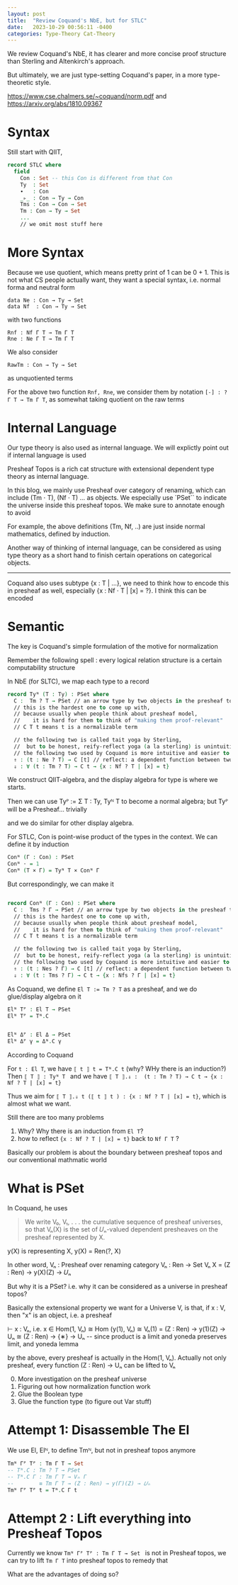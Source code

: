 ```yaml
---
layout: post
title:  "Review Coquand's NbE, but for STLC"
date:   2023-10-29 00:56:11 -0400
categories: Type-Theory Cat-Theory
---
```



We review Coquand's NbE, it has clearer and more concise proof structure than Sterling and Altenkirch's approach. 

But ultimately, we are just type-setting Coquand's paper, in a more type-theoretic style.

https://www.cse.chalmers.se/~coquand/norm.pdf
and 
https://arxiv.org/abs/1810.09367 

# Syntax 
Still start with QIIT, 

```agda
record STLC where 
  field 
    Con : Set -- this Con is different from that Con
    Ty  : Set 
    ∙   : Con
    _▹_ : Con → Ty → Con
    Tms : Con → Con → Set 
    Tm : Con → Ty → Set  
    ... 
    // we omit most stuff here
```

# More Syntax

Because we use quotient, which means pretty print of 1 can be 0 + 1. This is not what CS people actually want,
  they want a special syntax, i.e. normal forma and neutral form 

```
data Ne : Con → Ty → Set 
data Nf  : Con → Ty → Set  
```
with two functions 
```
Rnf : Nf Γ T → Tm Γ T 
Rne : Ne Γ T → Tm Γ T   
```
We also consider 
```
RawTm : Con → Ty → Set
```
as unquotiented terms



For the above two function `Rnf, Rne`, we consider them by notation `[-] : ? Γ T → Tm Γ T`, 
as somewhat taking quotient on the raw terms

# Internal Language

Our type theory is also used as internal language. We will explictly point out if internal language is used

Presheaf Topos is a rich cat structure with extensional dependent type theory as internal language. 

In this blog, we mainly use Presheaf over category of renaming, which can include (Tm ⋅ T), (Nf ⋅ T) ... as objects.
We especially use `PSet`` to indicate the universe inside this presheaf topos. We make sure to annotate enough to avoid 
 
For example, the above definitions (Tm, Nf, ..) are just inside normal mathematics, defined by induction.

Another way of thinking of internal language, can be considered as using type theory as a short hand
  to finish certain operations on categorical objects.

***

Coquand also uses subtype {x : T | ...}, we need to think how to encode this in presheaf as well,
especially {x : Nf ⋅ T | [x] = ?}. I think this can be encoded

# Semantic
The key is Coquand's simple formulation of the motive for normalization

Remember the following spell : 
every logical relation structure is a certain computability structure

In NbE (for SLTC), we map each type to a record 
```agda
record Tyᴺ (T : Ty) : PSet where
  C :  Tm ? T → PSet // an arrow type by two objects in the presheaf topos
  // this is the hardest one to come up with, 
  // because usually when people think about presheaf model, 
  //    it is hard for them to think of "making them proof-relevant"
  // C T t means t is a normalizable term  

  // the following two is called tait yoga by Sterling, 
  //  but to be honest, reify-reflect yoga (a la sterling) is unintuitive
  // the following two used by Coquand is more intuitive and easier to remember
  ⇑ : (t : Ne ? T) → C [t] // reflect: a dependent function between two objects in presheaf topos
  ⇓ : ∀ (t : Tm ? T) → C t → {x : Nf ? T | [x] = t}

```
We construct QIIT-algebra, and the display algebra for type is where we starts.

Then we can use Tyᴾ := Σ T : Ty, Tyᴺ T to become a normal algebra; 
but Tyᴾ will be a Presheaf... trivially

and we do similar for other display algebra.

For STLC, Con is point-wise product of the types in the context. We can define it by induction

```agda
Conᴺ (Γ : Con) : PSet 
Conᴺ ⋅ = 1
Conᴺ (T × Γ) = Tyᴺ T × Conᴺ Γ
```

But correspondingly, we can make it 
```agda

record Conᴺ (Γ : Con) : PSet where
  C :  Tms ? Γ → PSet // an arrow type by two objects in the presheaf topos
  // this is the hardest one to come up with, 
  // because usually when people think about presheaf model, 
  //    it is hard for them to think of "making them proof-relevant"
  // C T t means t is a normalizable term  

  // the following two is called tait yoga by Sterling, 
  //  but to be honest, reify-reflect yoga (a la sterling) is unintuitive
  // the following two used by Coquand is more intuitive and easier to remember
  ⇑ : (t : Nes ? Γ) → C [t] // reflect: a dependent function between two objects in presheaf topos
  ⇓ : ∀ (t : Tms ? Γ) → C t → {x : Nfs ? Γ | [x] = t}


```


As Coquand, we define `El T := Tm ? T` as a presheaf, and we do glue/display algebra on it

```agda
Elᴺ Tᴾ : El T → PSet
Elᴺ Tᴾ = Tᴺ.C


Elᴺ Δᴾ : El Δ → PSet
Elᴺ Δᴾ γ = Δᴺ.C γ

```


According to Coquand 

For `t : El T`, we have `⟦ t ⟧ t = Tᴺ.C t` (why? WHy there is an induction?)
Then `⟦ T ⟧ : Tyᴺ T ` and we have `⟦ T ⟧.⇓ :  (t : Tm ? T) → C t → {x : Nf ? T | [x] = t} `

Thus we aim for `⟦ T ⟧.⇓ t (⟦ t ⟧ t ) : {x : Nf ? T | [x] = t}`, which is almost what we want. 


Still there are too many problems 
1. Why? Why there is an induction from `El T`?
2. how to reflect `{x : Nf ? T | [x] = t}` back to `Nf Γ T` ?

Basically our problem is about the boundary between presheaf topos and our conventional mathmatic world 

# What is PSet
In Coquand, he uses 
> We write V₀, V₁, . . . the cumulative sequence of presheaf universes, so that Vₙ(X) is the set of 𝑈ₙ-valued dependent presheaves on the presheaf represented by X.

y(X) is representing X, y(X) = Ren(?, X)

In other word, Vₙ : Presheaf over renaming category
Vₙ : Ren → Set
Vₙ X = (Z : Ren) → y(X)(Z) → 𝑈ₙ

But why it is a PSet? i.e. why it can be considered as a universe in presheaf topos?

Basically the extensional property we want for a Universe V, is that, if x : V, then "x" is an object, i.e. a presheaf


⊢ x : Vₙ, i.e. x ∈ Hom(1, Vₙ) ≅ Hom (y(1), Vₙ) ≅ Vₙ(1) = (Z : Ren) → y(1)(Z) → Uₙ ≅ (Z : Ren) → {∗} → Uₙ 
-- since product is a limit and yoneda preserves limit, and yoneda lemma

by the above, every presheaf is actually in the Hom(1, Vₙ). 
Actually not only presheaf, every function (Z : Ren) → Uₙ can be lifted to Vₙ 

0. More investigation on the presheaf universe 
1. Figuring out how normalization function work
2. Glue the Boolean type
3. Glue the function type (to figure out Var stuff)

<!-- # Attempt 1: Disassemble The El
Now the above motive is enough: For 
```agda
Given t : Tm Γ T, we have t[-] : Tms ? Γ → Tm ? T
⟦ t ⟧ t : Tmᴺ Γᴾ Tᴾ t 

⇓T :  ∀ (u : Tm ? T) → C u → {x : Nf ? T | [x] = u}

f (z : Tms ? Γ) = ⇓T (yt z) ()
```
We are stuck here -- without knowing the concrete structure of `PSet`, we cannot filling `C u` properly -->

# Attempt 1: Disassemble The El

We use El, Elᴺ, to define Tmᴺ, but not in presheaf topos anymore

```agda
Tmᴺ Γᴾ Tᴾ : Tm Γ T → Set 
-- Tᴺ.C : Tm ? T → PSet
-- Tᴺ.C Γ : Tm Γ T → Vₙ Γ
--        ≡ Tm Γ T → (Z : Ren) → y(Γ)(Z) → 𝑈ₙ
Tmᴺ Γᴾ Tᴾ t = Tᴺ.C Γ t

```

# Attempt 2 : Lift everything into Presheaf Topos
Currently we know 
`Tmᴺ Γᴾ Tᴾ : Tm Γ T → Set `
is not in Presheaf topos, we can try to lift `Tm Γ T` into presheaf topos to remedy that 

What are the advantages of doing so?